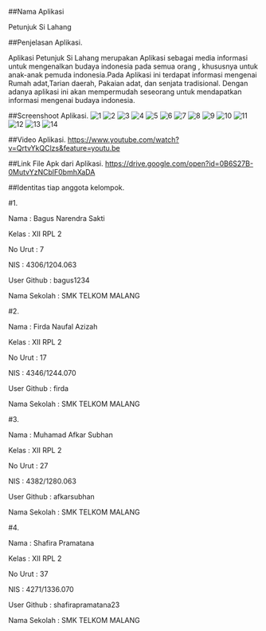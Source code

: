 ##Nama Aplikasi 

Petunjuk Si Lahang

##Penjelasan Aplikasi.

Aplikasi Petunjuk Si Lahang merupakan Aplikasi sebagai media informasi untuk mengenalkan budaya indonesia 
pada semua orang , khususnya untuk anak-anak pemuda indonesia.Pada Aplikasi ini terdapat informasi
mengenai Rumah adat,Tarian daerah, Pakaian adat, dan senjata tradisional. Dengan adanya aplikasi ini akan
mempermudah seseorang untuk mendapatkan informasi mengenai budaya indonesia.

##Screenshoot Aplikasi.
![1](https://cloud.githubusercontent.com/assets/15699471/20858813/3f1e1b10-b980-11e6-9374-22dce5f21efb.png)
![2](https://cloud.githubusercontent.com/assets/15699471/20858814/3f4abc74-b980-11e6-80f5-13d088bc4501.png)
![3](https://cloud.githubusercontent.com/assets/15699471/20858815/3f4fc836-b980-11e6-916a-99147145bac2.png)
![4](https://cloud.githubusercontent.com/assets/15699471/20858816/3f51afac-b980-11e6-9dc9-70a0744ae455.png)
![5](https://cloud.githubusercontent.com/assets/15699471/20858817/3f51c6fe-b980-11e6-89b8-90a45c0d870b.png)
![6](https://cloud.githubusercontent.com/assets/15699471/20858818/3f533598-b980-11e6-8cc5-bc6e0ad0b69a.png)
![7](https://cloud.githubusercontent.com/assets/15699471/20858819/3f76efe2-b980-11e6-9725-b0ef29e5b0f3.png)
![8](https://cloud.githubusercontent.com/assets/15699471/20858820/3f7f538a-b980-11e6-97c9-f0abb587ac07.png)
![9](https://cloud.githubusercontent.com/assets/15699471/20858822/3f80c15c-b980-11e6-8b0c-af5df970ea07.png)
![10](https://cloud.githubusercontent.com/assets/15699471/20858821/3f80a3a2-b980-11e6-90ba-c80e3c70ff39.png)
![11](https://cloud.githubusercontent.com/assets/15699471/20858823/3f826b7e-b980-11e6-9bee-057534c19536.png)
![12](https://cloud.githubusercontent.com/assets/15699471/20858824/3fa36892-b980-11e6-82ac-ebd5aba1e97b.png)
![13](https://cloud.githubusercontent.com/assets/15699471/20858825/3fae0360-b980-11e6-8add-a5fc08d676e2.png)
![14](https://cloud.githubusercontent.com/assets/15699471/20858826/3fb0442c-b980-11e6-8248-4d5e5e8ba59b.png)

##Video Aplikasi.
https://www.youtube.com/watch?v=QrtvYkQClzs&feature=youtu.be

##Link File Apk dari Aplikasi.
https://drive.google.com/open?id=0B6S27B-0MutvYzNCblF0bmhXaDA



##Identitas tiap anggota kelompok.

#1.

Nama         : Bagus Narendra Sakti

Kelas        : XII RPL 2

No Urut      : 7

NIS          : 4306/1204.063

User Github   : bagus1234

Nama Sekolah  : SMK TELKOM MALANG

#2.

Nama         : Firda Naufal Azizah

Kelas        : XII RPL 2

No Urut      : 17

NIS          : 4346/1244.070

User Github   : firda

Nama Sekolah  : SMK TELKOM MALANG

#3.

Nama         : Muhamad Afkar Subhan

Kelas        : XII RPL 2

No Urut      : 27

NIS          : 4382/1280.063

User Github   : afkarsubhan

Nama Sekolah  : SMK TELKOM MALANG

#4.

Nama         : Shafira Pramatana

Kelas        : XII RPL 2

No Urut      : 37

NIS          : 4271/1336.070

User Github   : shafirapramatana23

Nama Sekolah  : SMK TELKOM MALANG
